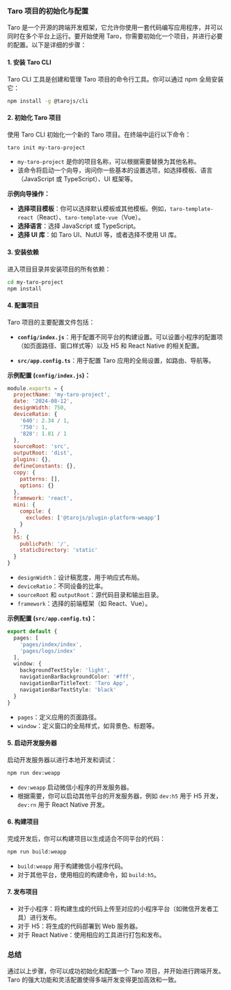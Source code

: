 ### Taro 项目的初始化与配置

Taro 是一个开源的跨端开发框架，它允许你使用一套代码编写应用程序，并可以同时在多个平台上运行。要开始使用 Taro，你需要初始化一个项目，并进行必要的配置。以下是详细的步骤：

#### **1. 安装 Taro CLI**

Taro CLI 工具是创建和管理 Taro 项目的命令行工具。你可以通过 npm 全局安装它：

```bash
npm install -g @tarojs/cli
```

#### **2. 初始化 Taro 项目**

使用 Taro CLI 初始化一个新的 Taro 项目。在终端中运行以下命令：

```bash
taro init my-taro-project
```

- `my-taro-project` 是你的项目名称，可以根据需要替换为其他名称。
- 该命令将启动一个向导，询问你一些基本的设置选项，如选择模板、语言（JavaScript 或 TypeScript）、UI 框架等。

**示例向导操作：**

- **选择项目模板**：你可以选择默认模板或其他模板。例如，`taro-template-react`（React）、`taro-template-vue`（Vue）。
- **选择语言**：选择 JavaScript 或 TypeScript。
- **选择 UI 库**：如 Taro UI、NutUI 等，或者选择不使用 UI 库。

#### **3. 安装依赖**

进入项目目录并安装项目的所有依赖：

```bash
cd my-taro-project
npm install
```

#### **4. 配置项目**

Taro 项目的主要配置文件包括：

- **`config/index.js`**：用于配置不同平台的构建设置。可以设置小程序的配置项（如页面路径、窗口样式等）以及 H5 和 React Native 的相关配置。

- **`src/app.config.ts`**：用于配置 Taro 应用的全局设置，如路由、导航等。

**示例配置 (`config/index.js`)：**

```javascript
module.exports = {
  projectName: 'my-taro-project',
  date: '2024-08-12',
  designWidth: 750,
  deviceRatio: {
    '640': 2.34 / 1,
    '750': 1,
    '828': 1.81 / 1
  },
  sourceRoot: 'src',
  outputRoot: 'dist',
  plugins: {},
  defineConstants: {},
  copy: {
    patterns: [],
    options: {}
  },
  framework: 'react',
  mini: {
    compile: {
      excludes: ['@tarojs/plugin-platform-weapp']
    }
  },
  h5: {
    publicPath: '/',
    staticDirectory: 'static'
  }
}
```

- `designWidth`：设计稿宽度，用于响应式布局。
- `deviceRatio`：不同设备的比率。
- `sourceRoot` 和 `outputRoot`：源代码目录和输出目录。
- `framework`：选择的前端框架（如 React、Vue）。

**示例配置 (`src/app.config.ts`)：**

```typescript
export default {
  pages: [
    'pages/index/index',
    'pages/logs/index'
  ],
  window: {
    backgroundTextStyle: 'light',
    navigationBarBackgroundColor: '#fff',
    navigationBarTitleText: 'Taro App',
    navigationBarTextStyle: 'black'
  }
}
```

- `pages`：定义应用的页面路径。
- `window`：定义窗口的全局样式，如背景色、标题等。

#### **5. 启动开发服务器**

启动开发服务器以进行本地开发和调试：

```bash
npm run dev:weapp
```

- `dev:weapp` 启动微信小程序的开发服务器。
- 根据需要，你可以启动其他平台的开发服务器，例如 `dev:h5` 用于 H5 开发，`dev:rn` 用于 React Native 开发。

#### **6. 构建项目**

完成开发后，你可以构建项目以生成适合不同平台的代码：

```bash
npm run build:weapp
```

- `build:weapp` 用于构建微信小程序代码。
- 对于其他平台，使用相应的构建命令，如 `build:h5`。

#### **7. 发布项目**

- 对于小程序：将构建生成的代码上传至对应的小程序平台（如微信开发者工具）进行发布。
- 对于 H5：将生成的代码部署到 Web 服务器。
- 对于 React Native：使用相应的工具进行打包和发布。

### 总结

通过以上步骤，你可以成功初始化和配置一个 Taro 项目，并开始进行跨端开发。Taro 的强大功能和灵活配置使得多端开发变得更加高效和一致。
